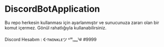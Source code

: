 # DiscordBotApplication
Bu repo herkesin kullanması için ayarlanmıştır ve sunucunuza zararı olan bir komut içermez.
Gönül rahatlığıyla kullanabilirsiniz.

Discord Hesabım : ☪ᴛᴡɪɴᴋʟᴇツ ᴷⁱˡˡᵧₒᵤ༄
#9999
